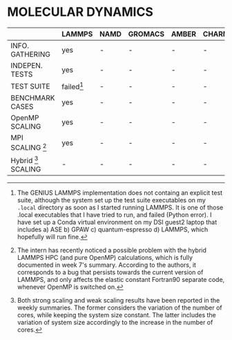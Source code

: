 # MOLECULAR DYNAMICS

|                     |  LAMMPS  | NAMD | GROMACS | AMBER | CHARMM |
|---------------------|----------|------|---------|-------|--------|
|     INFO. GATHERING |  yes     |   -  |    -    |   -   |    -   |
|     INDEPEN. TESTS  |  yes     |   -  |    -    |   -   |    -   |
|      TEST SUITE     |failed[^1]|   -  |    -    |   -   |    -   |
|   BENCHMARK CASES   |  yes     |   -  |    -    |   -   |    -   |
|    OpenMP SCALING   |  yes     |   -  |    -    |   -   |    -   |
|   MPI SCALING [^2]  |  yes     |   -  |    -    |   -   |    -   |
| Hybrid [^3] SCALING |   -      |   -  |    -    |   -   |    -   |

[^1]: The GENIUS LAMMPS implementation does not containg an explicit test suite, although the system set up the test suite executables on my `.local` directory as soon as I started running LAMMPS. It is one of those .local executables that I have tried to run, and failed (Python error). I have set up a Conda virtual environment on my DSI guest2 laptop that includes a) ASE b) GPAW c) quantum-espresso d) LAMMPS, which hopefully will run fine.   
[^2]: The intern has recently noticed a possible problem with the hybrid LAMMPS
HPC (and pure OpenMP) calculations, which is fully documented in week 7's summary. According to the authors, it corresponds to a bug that persists towards the current version of LAMMPS, and only affects the elastic constant Fortran90 separate code, whenever OpenMP is switched on.
[^3]: Both strong scaling and weak scaling results have been reported in the weekly summaries. The former considers the variation of the number of cores, while keeping the system size constant. The latter includes the variation of system size accordingly to the increase in the number of cores.